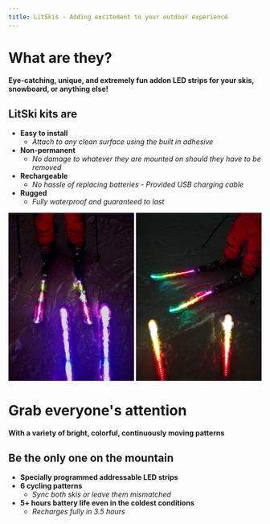```yaml
---
title: LitSkis - Adding excitement to your outdoor experience
---
```



# What are they?  

  **Eye-catching, unique, and extremely fun addon LED strips for your skis, snowboard, or anything else!**
   
  ## LitSki kits are  
  * **Easy to install**
    * *Attach to any clean surface using the built in adhesive*
  * **Non-permanent**
    * *No damage to whatever they are mounted on should they have to be removed*
  * **Rechargeable**
    * *No hassle of replacing batteries - Provided USB charging cable*
  * **Rugged**
    * *Fully waterproof and guaranteed to last*  
    
    
<img src="https://raw.githubusercontent.com/Scribee/Scribee.github.io/master/images/examples/purpleskis.jpg" alt="LED example 1" width="250">  <img src="https://raw.githubusercontent.com/Scribee/Scribee.github.io/master/images/examples/rainbowskis.jpg" alt="LED example 2" width="250">  
    
    
# Grab everyone's attention  
  
  **With a variety of bright, colorful, continuously moving patterns**

  ## Be the only one on the mountain  
  * **Specially programmed addressable LED strips**
  * **6 cycling patterns**
	* *Sync both skis or leave them mismatched*
  * **5+ hours battery life even in the coldest conditions**
	* *Recharges fully in 3.5 hours*
